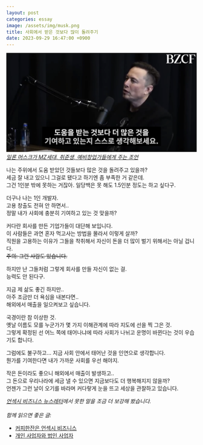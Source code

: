 ```yaml
---
layout: post
categories: essay
image: /assets/img/musk.png
title: 사회에서 받은 것보다 많이 돌려주기
date: 2023-09-29 16:47:00 +0900
---
```


![일론 머스크가 MZ세대, 취준생, 예비창업가들에게 주는 조언](/assets/img/musk.png)  
*[일론 머스크가 MZ세대, 취준생, 예비창업가들에게 주는 조언](https://www.youtube.com/watch?v=x1ApkMYIY7U)*

나는 주위에서 도움 받았던 것들보다 많은 것을 돌려주고 있을까?  
세금 잘 내고 있으니 그걸로 됐다고 하기엔 좀 부족한 거 같은데.    
그건 1인분 밖에 못하는 거잖아.
일당백은 못 해도 1.5인분 정도는 하고 싶다구.

더구나 나는 1인 개발자.  
고용 창출도 전혀 안 하면서..  
정말 내가 사회에 충분히 기여하고 있는 것 맞을까?

커다란 회사를 만든 기업가들이 대단해 보입니다.  
이 사람들은 과연 혼자 먹고사는 방법을 몰라서 이렇게 살까?  
직원을 고용하는 이유가 그들을 착취해서 자신이 돈을 더 많이 벌기 위해서는 아닐 겁니다.  
~~주의: 그런 사람도 있습니다.~~

하지만 난 그들처럼 그렇게 회사를 만들 자신이 없는 걸.  
능력도 안 된다구.

지금 제 삶도 좋긴 하지만..  
아주 조금만 더 욕심을 내본다면..  
해외에서 매출을 일으켜보고 싶습니다.

국경이란 참 이상한 것.  
옛날 이름도 모를 누군가가 몇 가지 이해관계에 따라 지도에 선을 찍 그은 것.  
그렇게 확정된 선 어느 쪽에 태어나냐에 따라 사회가 나뉘고 운명이 바뀐다는 것이 우습기도 합니다.

그럼에도 불구하고… 지금 사회 안에서 태어난 것을 인연으로 생각합니다.  
뭔가를 기여한다면 내가 가까운 사회를 우선 해야지.

작은 돈이라도 좋으니 해외에서 매출이 발생하고..  
그 돈으로 우리나라에 세금 낼 수 있으면 지금보다도 더 행복해지지 않을까?  
언젠가 그런 날이 오기를 바라며 커다랗게 눈을 뜨고 세상을 관찰하고 있습니다.

*[언섹시 비즈니스 뉴스레터](https://maily.so/unsexybusinesskr/posts/227a55c8)에서 못한 말을 조금 더 보강해 봤습니다.*
<br>
<br>
*함께 읽으면 좋은 글:*
* [커피한잔은 언섹시 비즈니스](https://jeho.page/essay/2023/09/27/unsexy-business.html)
* [개인 사업자와 법인 사업자](/essay/2024/10/18/business-registration.html)